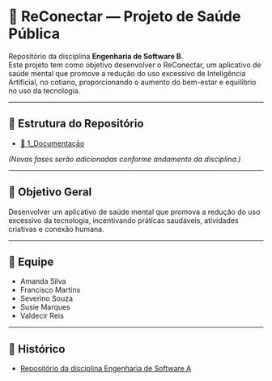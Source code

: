# 🧠 ReConectar — Projeto de Saúde Pública
Repositório da disciplina **Engenharia de Software B**.  
Este projeto tem como objetivo desenvolver o ReConectar, um aplicativo de saúde mental que promove a redução do uso excessivo de Inteligência Artificial, no cotiano, proporcionando o aumento do bem-estar e equilíbrio no uso da tecnologia.  

---

## 📑 Estrutura do Repositório

- [📂 1_Documentação](./1_Documentação)
 

*(Novas fases serão adicionadas conforme andamento da disciplina.)*

---

## 🎯 Objetivo Geral
Desenvolver um aplicativo de saúde mental que promova a redução do uso excessivo da tecnologia, incentivando práticas saudáveis, atividades criativas e conexão humana.

---

## 👥 Equipe
- Amanda Silva
- Francisco Martins  
- Severino Souza 
- Susie Marques
- Valdecir Reis 

---

## 📌 Histórico
- [Repositório da disciplina Engenharia de Software A](https://github.com/equipe-saude-publica/trabalho-pratico)
